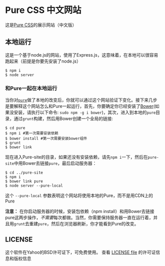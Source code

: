 Pure CSS 中文网站
=================

这是[Pure CSS][pure]的展示网站（中文版）


[pure]: https://github.com/yui/pure


本地运行
--------

这是一个基于node.js的网站，使用了Express.js，这意味着，在本地可以很容易跑起来（前提是你要先安装了node.js）

```shell
$ npm i
$ node server
```

### 和Pure一起在本地运行

当你对[`pure`][pure]做了本地的改变后，你就可以通过这个网站验证下变化。接下来几步是要解释这个网站怎么和Pure一起运行，首先，你要确定你已经安装了[Bower][](如果没安装，请执行以下命令: `sudo npm -g i bower`)，其次，进入到本地的`pure`目录，通过`grunt`构建，然后用Bower创建一个全局的链接:

```shell
$ cd pure
$ npm i #第一次需要安装依赖
$ bower install #第一次需要安装bower组件
$ grunt
$ bower link
```

现在进入Pure-site的目录，如果还没有安装依赖，请先`npm i`一下，然后在`pure-site`中用Bower去链接`pure`，最后启动服务器：

```shell
$ cd ../pure-site
$ npm i
$ bower link pure
$ node server --pure-local
```

这个 `--pure-local` 参数表明这个网站将使用本地的Pure，而不是用CDN上的Pure

**注意：** 在你启动服务器的时候，安装包依赖（npm install）和用Bower去链接pure这两步操作，*不需要*每次都做。当然，你需要保持服务器一直在运行着，并且用`grunt`去重建`pure`，然后在浏览器刷新，你才能看到Pure的改变。


[Bower]: http://bower.io/


LICENSE
-------

这个软件在Yahoo的BSD许可证下，可免费使用。
查看 [LICENSE file][] 的许可证信息和版权信息

[LICENSE file]: https://github.com/yui/pure-site/blob/master/LICENSE.md
